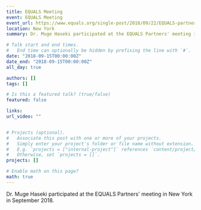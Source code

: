 ```yaml
---
title: EQUALS Meeting
event: EQUALS Meeting
event_url: https://www.equals.org/single-post/2018/09/22/EQUALS-partners-reaffirm-commitment-to-digital-inclusion-for-women-and-girls-around-the-globe
location: New York
summary: Dr. Muge Haseki participated at the EQUALS Partners' meeting in New York in September 2018. 

# Talk start and end times.
#   End time can optionally be hidden by prefixing the line with `#`.
date: "2018-09-15T00:00:00Z"
date_end: "2018-09-15T00:00:00Z"
all_day: true

authors: []
tags: []

# Is this a featured talk? (true/false)
featured: false

links:
url_video: ""


# Projects (optional).
#   Associate this post with one or more of your projects.
#   Simply enter your project's folder or file name without extension.
#   E.g. `projects = ["internal-project"]` references `content/project/deep-learning/index.md`.
#   Otherwise, set `projects = []`.
projects: []

# Enable math on this page?
math: true
---
```


Dr. Muge Haseki participated at the EQUALS Partners' meeting in New York in September 2018.


